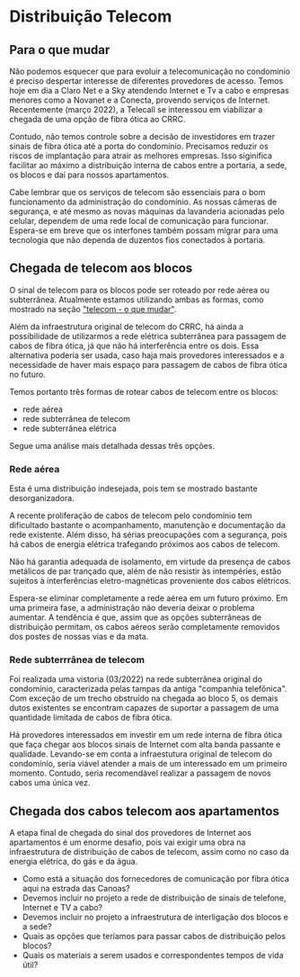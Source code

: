 # Distribuição Telecom
  
## Para o que mudar

Não podemos esquecer que para evoluir a telecomunicação no condomínio é preciso despertar interesse de diferentes provedores de acesso. Temos hoje em dia a Claro Net e a Sky atendendo Internet e Tv a cabo e empresas menores como a Novanet e a Conecta, provendo serviços de Internet. Recentemente (março 2022), a Telecall se interessou em viabilizar a chegada de uma opção de fibra ótica ao CRRC.

Contudo, não temos controle sobre a decisão de investidores em trazer sinais de fibra ótica até a porta do condomínio. Precisamos reduzir os riscos de implantação para atrair as melhores empresas. Isso siginifica facilitar ao máximo a distribuição interna de cabos entre a portaria, a sede, os blocos e daí para nossos apartamentos.

Cabe lembrar que os serviços de telecom são essenciais para o bom funcionamento da administração do condomínio. As nossas câmeras de segurança, e até mesmo as novas máquinas da lavanderia acionadas pelo celular, dependem de uma rede local de comunicação para funcionar. Espera-se em breve que os interfones também possam migrar para uma tecnologia que não dependa de duzentos fios conectados à portaria.

## Chegada de telecom aos blocos

O sinal de telecom para os blocos pode ser roteado por rede aérea ou subterrânea. Atualmente estamos utilizando ambas as formas, como mostrado na seção ["telecom - o que mudar"](/1-o-que-mudar/telecom.md).

Além da infraestrutura original de telecom do CRRC, há ainda a possibilidade de utilizarmos a rede elétrica subterrânea para passagem de cabos de fibra ótica, já que não há interferência entre os dois. Essa alternativa poderia ser usada, caso haja mais provedores interessados e a necessidade de haver mais espaço para passagem de cabos de fibra ótica no futuro.

Temos portanto três formas de rotear cabos de telecom entre os blocos:

- rede aérea
- rede subterrânea de telecom
- rede subterrânea elétrica

Segue uma análise mais detalhada dessas três opções.

### Rede aérea

Esta é uma distribuição indesejada, pois tem se mostrado bastante desorganizadora.

A recente proliferação de cabos de telecom pelo condomínio tem dificultado bastante o acompanhamento, manutenção e documentação da rede existente. Além disso, há sérias preocupações com a segurança, pois há cabos de energia elétrica trafegando próximos aos cabos de telecom.

Não há garantia adequada de isolamento, em virtude da presença de cabos metálicos de par trançado que, além de não resistir às intempéries, estão sujeitos à interferências eletro-magnéticas proveniente dos cabos elétricos.

Espera-se eliminar completamente a rede aérea em um futuro próximo. Em uma primeira fase, a administração não deveria deixar o problema aumentar. A tendência é que, assim que as opções subterrâneas de distribuição permitam, os cabos aéreos serão completamente removidos dos postes de nossas vias e da mata.

### Rede subterrrânea de telecom

Foi realizada uma vistoria (03/2022) na rede subterrânea original do condomínio, caracterizada pelas tampas da antiga "companhia telefônica". Com exceção de um trecho obstruído na chegada ao bloco 5, os demais dutos existentes se encontram capazes de suportar a passagem de uma quantidade limitada de cabos de fibra ótica.

Há provedores interessados em investir em um rede interna de fibra ótica que faça chegar aos blocos sinais de Internet com alta banda passante e qualidade. Levando-se em conta a infraestutura original de telecom do condomínio, seria viável atender a mais de um interessado em um primeiro momento. Contudo, seria recomendável realizar a passagem de novos cabos uma única vez.

## Chegada dos cabos telecom aos apartamentos

A etapa final de chegada do sinal dos provedores de Internet aos apartamentos é um enorme desafio, pois vai exigir uma obra na infraestrutura de distribuição de cabos de telecom, assim como no caso da energia elétrica, do gás e da água.



- Como está a situação dos fornecedores de comunicação por fibra ótica aqui na estrada das Canoas?
- Devemos incluir no projeto a rede de distribuição de sinais de telefone, Internet e TV a cabo?
- Devemos incluir no projeto a infraestrutura de interligação dos blocos e a sede?
- Quais as opções que teríamos para passar cabos de distribuição pelos blocos?
- Quais os materiais a serem usados e correspondentes tempos de vida útil?

